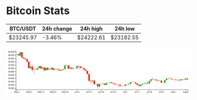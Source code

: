 # Bitcoin Stats

BTC/USDT|24h change|24h high|24h low|
|---|---|---|---|
|$23245.97|-3.46%|$24222.61|$23182.55|

<img src="./chart.svg">
